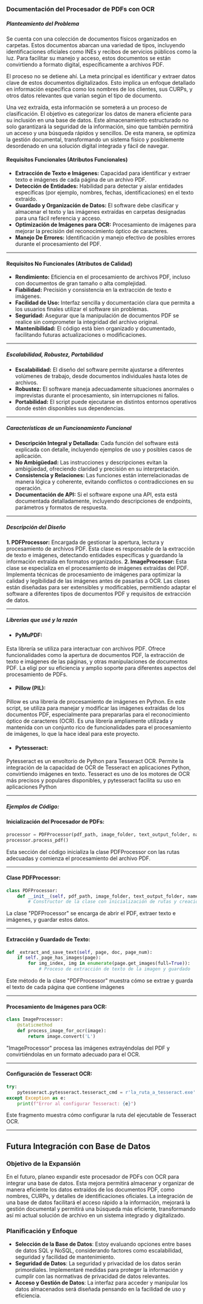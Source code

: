 ### Documentación del Procesador de PDFs con OCR

##### Planteamiento del Problema

Se cuenta con una colección de documentos físicos organizados en carpetas. Estos documentos abarcan una variedad de tipos, incluyendo identificaciones oficiales como INEs y recibos de servicios públicos como la luz. Para facilitar su manejo y acceso, estos documentos se están convirtiendo a formato digital, específicamente a archivos PDF.

El proceso no se detiene ahí. La meta principal es identificar y extraer datos clave de estos documentos digitalizados. Esto implica un enfoque detallado en información específica como los nombres de los clientes, sus CURPs, y otros datos relevantes que varían según el tipo de documento.

Una vez extraída, esta información se someterá a un proceso de clasificación. El objetivo es categorizar los datos de manera eficiente para su inclusión en una base de datos. Este almacenamiento estructurado no solo garantizará la seguridad de la información, sino que también permitirá un acceso y una búsqueda rápidos y sencillos. De esta manera, se optimiza la gestión documental, transformando un sistema físico y posiblemente desordenado en una solución digital integrada y fácil de navegar.

#### Requisitos Funcionales (Atributos Funcionales)
- **Extracción de Texto e Imágenes:** Capacidad para identificar y extraer texto e imágenes de cada página de un archivo PDF.
- **Detección de Entidades:** Habilidad para detectar y aislar entidades específicas (por ejemplo, nombres, fechas, identificaciones) en el texto extraído.
- **Guardado y Organización de Datos:** El software debe clasificar y almacenar el texto y las imágenes extraídas en carpetas designadas para una fácil referencia y acceso.
- **Optimización de Imágenes para OCR:** Procesamiento de imágenes para mejorar la precisión del reconocimiento óptico de caracteres.
- **Manejo De Errores:** Identificación y manejo efectivo de posibles errores durante el procesamiento del PDF.

------------


#### Requisitos No Funcionales (Atributos de Calidad)


- **Rendimiento:** Eficiencia en el procesamiento de archivos PDF, incluso con documentos de gran tamaño o alta complejidad.
- **Fiabilidad:** Precisión y consistencia en la extracción de texto e imágenes.
- **Facilidad de Uso:** Interfaz sencilla y documentación clara que permita a los usuarios finales utilizar el software sin problemas.
- **Seguridad:** Asegurar que la manipulación de documentos PDF se realice sin comprometer la integridad del archivo original.
- **Mantenibilidad:** El código está bien organizado y documentado, facilitando futuras actualizaciones o modificaciones.

-------------

##### Escalabilidad, Robustez, Portabilidad
- **Escalabilidad:** El diseño del software permite ajustarse a diferentes volúmenes de trabajo, desde documentos individuales hasta lotes de archivos.
- **Robustez:** El software maneja adecuadamente situaciones anormales o imprevistas durante el procesamiento, sin interrupciones ni fallos.
- **Portabilidad:** El script puede ejecutarse en distintos entornos operativos donde estén disponibles sus dependencias.


------------


##### Características de un Funcionamiento Funcional
- **Descripción Integral y Detallada:** Cada función del software está explicada con detalle, incluyendo ejemplos de uso y posibles casos de aplicación.
- **No Ambigüedad:** Las instrucciones y descripciones evitan la ambigüedad, ofreciendo claridad y precisión en su interpretación.
- **Consistencia y Relaciones:** Las funciones están interrelacionadas de manera lógica y coherente, evitando conflictos o contradicciones en su operación.
- **Documentación de API:** Si el software expone una API, esta está documentada detalladamente, incluyendo descripciones de endpoints, parámetros y formatos de respuesta.


------------


##### Descripción del Diseño 

**1. PDFProcessor:** Encargada de gestionar la apertura, lectura y procesamiento de archivos PDF. Esta clase es responsable de la extracción de texto e imágenes, detectando entidades específicas y guardando la información extraída en formatos organizados.
**2. ImageProcessor:** Esta clase se especializa en el procesamiento de imágenes extraídas del PDF. Implementa técnicas de procesamiento de imágenes para optimizar la calidad y legibilidad de las imágenes antes de pasarlas a OCR.
Las clases están diseñadas para ser extensibles y modificables, permitiendo adaptar el software a diferentes tipos de documentos PDF y requisitos de extracción de datos.

------------

##### Librerias que usé y la razón

- #### PyMuPDF:
Esta librería se utiliza para interactuar con archivos PDF. Ofrece funcionalidades como la apertura de documentos PDF, la extracción de texto e imágenes de las páginas, y otras manipulaciones de documentos PDF.
La eligí por su eficiencia y amplio soporte para diferentes aspectos del procesamiento de PDFs.

- #### Pillow (PIL):
Pillow es una librería de procesamiento de imágenes en Python. En este script, se utiliza para manejar y modificar las imágenes extraídas de los documentos PDF, especialmente para prepararlas para el reconocimiento óptico de caracteres (OCR).
Es una librería ampliamente utilizada y mantenida con un conjunto rico de funcionalidades para el procesamiento de imágenes, lo que la hace ideal para este proyecto.

- #### Pytesseract:
Pytesseract es un envoltorio de Python para Tesseract OCR. Permite la integración de la capacidad de OCR de Tesseract en aplicaciones Python, convirtiendo imágenes en texto.
Tesseract es uno de los motores de OCR más precisos y populares disponibles, y pytesseract facilita su uso en aplicaciones Python

------------

##### Ejemplos de Código:

#### Inicialización del Procesador de PDFs:

```python
processor = PDFProcessor(pdf_path, image_folder, text_output_folder, names_output_folder)
processor.process_pdf()

```
Esta sección del código inicializa la clase PDFProcessor con las rutas adecuadas y comienza el procesamiento del archivo PDF.

------------

#### Clase PDFProcessor:
```python
class PDFProcessor:
    def __init__(self, pdf_path, image_folder, text_output_folder, names_output_folder):
        # Constructor de la clase con inicialización de rutas y creación de directorios

```
La clase "PDFProcessor" se encarga de abrir el PDF, extraer texto e imágenes, y guardar estos datos.

------------

#### Extracción y Guardado de Texto:
```python
def _extract_and_save_text(self, page, doc, page_num):
    if self._page_has_images(page):
        for img_index, img in enumerate(page.get_images(full=True)):
            # Proceso de extracción de texto de la imagen y guardado

```
Este método de la clase "PDFProcessor" muestra cómo se extrae y guarda el texto de cada página que contiene imágenes

------------


#### Procesamiento de Imágenes para OCR:
```python
class ImageProcessor:
    @staticmethod
    def process_image_for_ocr(image):
        return image.convert('L')

```
"ImageProcessor" procesa las imágenes extrayéndolas del PDF y convirtiéndolas en un formato adecuado para el OCR.

------------

#### Configuración de Tesseract OCR:
```python
try:
    pytesseract.pytesseract.tesseract_cmd = r'la_ruta_a_tesseract.exe'
except Exception as e:
    print(f"Error al configurar Tesseract: {e}")

```
Este fragmento muestra cómo configurar la ruta del ejecutable de Tesseract OCR.

------------
## Futura Integración con Base de Datos

### Objetivo de la Expansión
En el futuro, planeo expandir este procesador de PDFs con OCR para integrar una base de datos. Esta mejora permitirá almacenar y organizar de manera eficiente los datos extraídos de los documentos PDF, como nombres, CURPs, y detalles de identificaciones oficiales. La integración de una base de datos facilitará el acceso rápido a la información, mejorará la gestión documental y permitirá una búsqueda más eficiente, transformando así mi actual solución de archivo en un sistema integrado y digitalizado.

### Planificación y Enfoque
- **Selección de la Base de Datos**: Estoy evaluando opciones entre bases de datos SQL y NoSQL, considerando factores como escalabilidad, seguridad y facilidad de mantenimiento.
- **Seguridad de Datos**: La seguridad y privacidad de los datos serán primordiales. Implementaré medidas para proteger la información y cumplir con las normativas de privacidad de datos relevantes.
- **Acceso y Gestión de Datos**: La interfaz para acceder y manipular los datos almacenados será diseñada pensando en la facilidad de uso y eficiencia.


